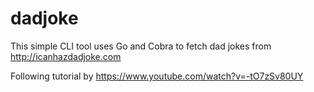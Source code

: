 # dadjoke

This simple CLI tool uses Go and Cobra to fetch dad jokes from http://icanhazdadjoke.com

Following tutorial by https://www.youtube.com/watch?v=-tO7zSv80UY